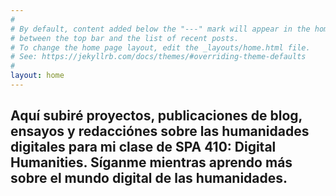 ```yaml
---
#
# By default, content added below the "---" mark will appear in the home page
# between the top bar and the list of recent posts.
# To change the home page layout, edit the _layouts/home.html file.
# See: https://jekyllrb.com/docs/themes/#overriding-theme-defaults
#
layout: home
---
```



## Aquí subiré proyectos, publicaciones de blog, ensayos y redacciónes sobre las humanidades digitales para mi clase de SPA 410: Digital Humanities. Síganme mientras aprendo más sobre el mundo digital de las humanidades.
